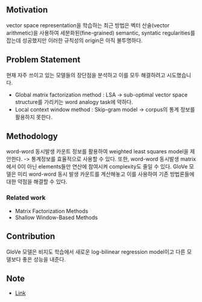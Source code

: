## Motivation
vector space representation을 학습하는 최근 방법은 벡터 산술(vector arithmetic)을 사용하여 세분화된(fine-grained) semantic, syntatic regularities를 잡는데 성공했지만 이러한 규칙성의 origin은 아직 불투명하다.

## Problem Statement
현재 자주 쓰이고 있는 모델들의 장단점을 분석하고 이를 모두 해결하려고 시도했습니다.
- Global matrix factorization method : LSA -> sub-optimal vector space structure를 가리키는 word analogy task에 약하다.
- Local context window method : Skip-gram model -> corpus의 통계 정보를 활용하지 못한다.

## Methodology
word-word 동시발생 카운트 정보를 활용하여 weighted least squares model을 제안한다. -> 통계정보를 효율적으로 사용할 수 있다.
또한, word-word 동시발생 matrix에서 0이 아닌 elements들만 연산에 참여시켜 complexity도 줄일 수 있다.
GloVe 모델은 미리 word-word 동시 발생 카운트를 계산해놓고 이를 사용하여 기존 방법론들에 대한 약점을 해결할 수 있다.
### Related work
- Matrix Factorization Methods
- Shallow Window-Based Methods

## Contribution
GloVe 모델은 비지도 학습에서 새로운 log-bilinear regression model이고 다른 모델보다 좋은 성능을 내준다.

## Note
- [Link](https://gelatinous-rat-732.notion.site/GloVe-Global-Vectors-for-Word-Representation-e7673930c7aa48f2a2c9d95e506a31bb)
